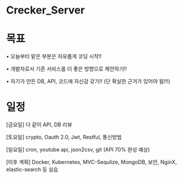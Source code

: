 # Crecker_Server


# 목표 

• 오늘부터 맡은 부분은 자유롭게 코딩 시작!! 

• 개발자로서 기존 서비스를 더 좋은 방향으로 제안하기!!

• 자기가 만든 DB, API, 코드에 자신감 갖기!!
(단 확실한 근거가 있어야 됨!!!)



# 일정 

[금요일]
다 같이 API, DB 리뷰 

[토요일]
crypto, Oauth 2.0, Jwt, Restful, 통신방법

[일요일]
cron, youtube api, json2csv, git (API 70% 완성 예상)


[이후 계획]
Docker, Kubernetes, MVC-Sequlize, MongoDB, 보안, NginX, elastic-search 등 실습

